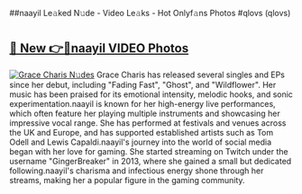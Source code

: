 ##naayil Le𝚊ked N𝚞de - Video Le𝚊ks - Hot Onlyf𝚊ns Photos #qlovs (qlovs)

# <h2><a href="https://mediaupload.pro?title=naayil&ref=9FEB">🔗 New 👉🔴naayil VIDEO Photos</a></h2>

[![Grace Charis N𝚞des](https://i.imgur.com/rIISA9y.gif)](https://mediaupload.pro?title=naayil&ref=9FEB)
Grace Charis has released several singles and EPs since her debut, including "Fading Fast", "Ghost", and "Wildflower". Her music has been praised for its emotional intensity, melodic hooks, and sonic experimentation.naayil is known for her high-energy live performances, which often feature her playing multiple instruments and showcasing her impressive vocal range. She has performed at festivals and venues across the UK and Europe, and has supported established artists such as Tom Odell and Lewis Capaldi.naayil's journey into the world of social media began with her love for gaming. She started streaming on Twitch under the username "GingerBreaker" in 2013, where she gained a small but dedicated following.naayil's charisma and infectious energy shone through her streams, making her a popular figure in the gaming community.